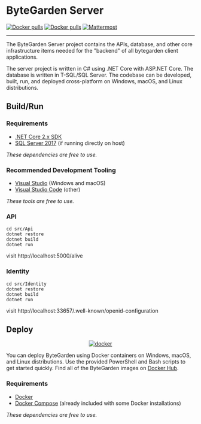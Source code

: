 # ByteGarden Server

<!-- Find a logo -->

[![Docker pulls](https://img.shields.io/docker/pulls/bytegarden/api.svg)](https://hub.docker.com/u/bytegarden)
[![Docker pulls](https://img.shields.io/docker/stars/bytegarden/api.svg)](https://hub.docker.com/u/bytegarden)
[![Mattermost](https://img.shields.io/badge/mattermost-join%20char-orange.svg)](https://most.kokakiwi.net/signup_user_complete/?id=1atxn5ydk3g8pe4omy1akmhoaw)

---

The ByteGarden Server project contains the APIs, database, and other core infrastructure items needed for the "backend" of all bytegarden client applications.

The server project is written in C# using .NET Core with ASP.NET Core. The database is written in T-SQL/SQL Server. The codebase can be developed, built, run, and deployed cross-platform on Windows, macOS, and Linux distributions.

## Build/Run

### Requirements

- [.NET Core 2.x SDK](https://www.microsoft.com/net/download/core)
- [SQL Server 2017](https://docs.microsoft.com/en-us/sql/index) (if running directly on host)

*These dependencies are free to use.*

### Recommended Development Tooling

- [Visual Studio](https://www.visualstudio.com/vs/) (Windows and macOS)
- [Visual Studio Code](https://code.visualstudio.com/) (other)

*These tools are free to use.*

### API

```
cd src/Api
dotnet restore
dotnet build
dotnet run
```

visit http://localhost:5000/alive

### Identity

```
cd src/Identity
dotnet restore
dotnet build
dotnet run
```

visit http://localhost:33657/.well-known/openid-configuration

## Deploy

<p align="center">
  <a href="https://hub.docker.com/u/bytegarden/" target="_blank">
    <img src="https://i.imgur.com/SZc8JnH.png" alt="docker" />
  </a>
</p>

You can deploy ByteGarden using Docker containers on Windows, macOS, and Linux distributions. Use the provided PowerShell and Bash scripts to get started quickly. Find all of the ByteGarden images on [Docker Hub](https://hub.docker.com/u/bytegarden/).

### Requirements

- [Docker](https://www.docker.com/community-edition#/download)
- [Docker Compose](https://docs.docker.com/compose/install/) (already included with some Docker installations)

*These dependencies are free to use.*